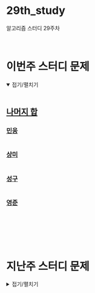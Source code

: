 # 29th_study
알고리즘 스터디 29주차

<br/>

# 이번주 스터디 문제

<details markdown="1" open>
<summary>접기/펼치기</summary>

<br/>

## [나머지 합](https://www.acmicpc.net/problem/10986)

### [민웅](/나머지%20합/민웅.py)

```py

```

### [상미](/나머지%20합/상미.py)

```py

```

### [성구](/나머지%20합/성구.py)

```py

```

### [영준](/나머지%20합/영준.py)

```py

```

<br/>



</details>

<br/><br/>

# 지난주 스터디 문제

<details markdown="1">
<summary>접기/펼치기</summary>

## [환상의 짝궁 2](https://www.codetree.ai/problems/wonderful-couple2/description)

### [민웅](./환상의%20짝꿍%202/민웅.py)

```py
import sys
input = sys.stdin.readline

N, K = map(int, input().split())

n_lst = list(map(int, input().split()))

i, j = 0, N-1
n_lst.sort()
ans = "No"
while i < j:
    tmp = n_lst[i] + n_lst[j]
    if tmp == K:
        ans = "Yes"
        break
    if tmp > K:
        j -= 1
    else:
        i += 1

print(ans)
```

### [상미](./환상의%20짝꿍%202/상미.py)

```py

```

### [성구](./환상의%20짝꿍%202/성구.py)

```py
import sys
input = sys.stdin.readline


N, K = map(int, input().split())
cards = sorted(list(map(int, input().split())))

start, end = 0, N-1
answer = "No"
while start < end:
    mid = cards[start]+cards[end]
    if mid == K:
        answer = "Yes"
        break
    elif mid > K:
        end -= 1
    else:
        start += 1

print(answer)
```

### [영준](./환상의%20짝꿍%202/영준.py)

```py

```

## [거스름돈 계산하기](https://www.codetree.ai/problems/calculating-change/description)

### [민웅](./거스름돈%20계산하기/민웅.py)

```py
import sys
input = sys.stdin.readline

N, S = map(int, input().split())

subsum = 0
cnt = 0
coins = []
for _ in range(N):
    v, a = map(int, input().split())
    subsum += v*a
    cnt += a
    coins.append(v)
coins.sort()
subsum = S - subsum
dp = [float('inf')]*(subsum+1)
dp[0] = 0
for i in range(1, N+1):
    for j in range(coins[i-1], subsum+1):
        dp[j] = min(dp[j-coins[i-1]] + 1, dp[j])

if dp[-1] != float('inf'):
    print(dp[-1]+cnt)
else:
    print(-1)
```

### [상미](./거스름돈%20계산하기/상미.py)

```py

```

### [성구](./거스름돈%20계산하기/성구.py)

```py
import sys
input = sys.stdin.readline

N, S = map(int, input().split())
coins = []
min_limit = 0
cnt = 0
for _ in range(N):
    v, a = map(int, input().split())
    min_limit += v * a
    cnt += a
    coins.append(v)

if S < min_limit:
    pirnt(-1)
else:
    rest = S - min_limit
    dp = [30000001] * (rest + 1) 
    dp[0] = 1
    for i in range(N-1, -1, -1):
        j = 0
        while j < rest+1 - coins[i]:
            if dp[j]:
                dp[j+coins[i]] = min(dp[j+coins[i]], dp[j] + 1)
            j += 1
    if dp[rest] != 30000001:
        print(dp[rest]-1 + cnt)
    else:
        print(-1)
```

### [영준](./거스름돈%20계산하기/영준.py)

```py

```

## [코드트리 테트리스](https://www.codetree.ai/problems/codetree-tetris/description)

### [민웅](./코드트리%20테트리스/민웅.py)

```py
# 코드트리 테트리스
import sys
input = sys.stdin.readline
dxy = [(1, 0), (-1, 0), (0, 1)]
extra_dxy = [(0, 1), (1, 0), (0, -1), (-1, 0)]


def bt(x, y, score, v, l, d_lst):
    global ans
    if l == 5:
        if score > ans:
            ans = score
        return

    if score + max_value*(5 - l) <= ans:
        return

    for k in range(3):
        nx = x + dxy[k][0]
        ny = y + dxy[k][1]
        if 0 <= nx <= N-1 and 0 <= ny <= M-1:
            if not v[nx][ny]:
                if len(d_lst) >= 2:
                    if d_lst[-1] == k and d_lst[-2] == k:
                        continue
                    else:
                        v[nx][ny] = 1
                        d_lst.append(k)
                        bt(nx, ny, score + field[nx][ny], v, l + 1, d_lst)
                        d_lst.pop()
                        v[nx][ny] = 0

                else:
                    v[nx][ny] = 1
                    d_lst.append(k)
                    bt(nx, ny, score + field[nx][ny], v, l+1, d_lst)
                    d_lst.pop()
                    v[nx][ny] = 0



N, M = map(int, input().split())

field = [list(map(int, input().split())) for _ in range(N)]
max_value = max([max(i) for i in field])
ans = 0
visited = [[0]*M for _ in range(N)]

for i in range(N):
    for j in range(M):
        # 반복문 안에서 방문배열을 재선언하지않는것이 중요
        visited[i][j] = 1
        # 백트래킹으로 4칸이상 연속되는 길이 제외 나머지 가능한 모든 모양 체크
        bt(i, j, field[i][j], visited, 1, [])
        visited[i][j] = 0

        # 십자가모양 체크
        cross_check = field[i][j]
        for x in range(4):
            ni = i + extra_dxy[x][0]
            nj = j + extra_dxy[x][1]
            if 0 <= ni < N and 0 <= nj < M:
                cross_check += field[ni][nj]
            else:
                break
        else:
            ans = max(ans, cross_check)

        # T자 모양 체크
        for x in range(4):
            tmp_sum = field[i][j]
            for y in range(4):
                if (x+2)%4 == y:
                    ni = i + 2*extra_dxy[y][0]
                    nj = j + 2*extra_dxy[y][1]
                    if 0 <= ni < N and 0 <= nj < M:
                        tmp_sum += field[ni][nj]
                    else:
                        break

                if x == y:
                    continue
                ni = i + extra_dxy[y][0]
                nj = j + extra_dxy[y][1]
                if 0 <= ni < N and 0 <= nj < M:
                    tmp_sum += field[ni][nj]
                else:
                    break
            else:
                ans = max(ans, tmp_sum)

        # 1 0 0
        # 1 1 1
        # 0 1 0
        # 같은 모양들 체크 -> ㅜ, ㅓ, ㅏ, ㅗ 모양에서 튀어나오지않은 방향의 양방향을 찍어서 체크
        for x in range(4):
            if extra_dxy[x][0] != 0:
                for idx in [-1, 1]:
                    tmp_sum = field[i][j]
                    ni = i + extra_dxy[x][0]
                    nj = j + extra_dxy[x][1]
                    nj = nj + idx
                    if 0 <= ni < N and 0 <= nj < M:
                        tmp_sum += field[ni][nj]
                        for y in range(4):
                            if x == y:
                                continue
                            ni = i + extra_dxy[y][0]
                            nj = j + extra_dxy[y][1]
                            if 0 <= ni < N and 0 <= nj < M:
                                tmp_sum += field[ni][nj]
                            else:
                                break
                        else:
                            ans = max(ans, tmp_sum)
                    else:
                        continue
            else:
                for idx in [-1, 1]:
                    tmp_sum = field[i][j]
                    ni = i + extra_dxy[x][0]
                    nj = j + extra_dxy[x][1]
                    ni = ni + idx
                    if 0 <= ni < N and 0 <= nj < M:
                        tmp_sum += field[ni][nj]
                        for y in range(4):
                            if x == y:
                                continue
                            ni = i + extra_dxy[y][0]
                            nj = j + extra_dxy[y][1]
                            if 0 <= ni < N and 0 <= nj < M:
                                tmp_sum += field[ni][nj]
                            else:
                                break
                        else:
                            ans = max(ans, tmp_sum)
                    else:
                        continue

print(ans)
```

### [상미](./코드트리%20테트리스/상미.py)

```py

```

### [성구](./코드트리%20테트리스/성구.py)

```py

```

### [영준](./코드트리%20테트리스/영준.py)

```py

```

# 알고리즘 설명

<details markdown="1">
<summary>접기/펼치기</summary>

</details>

